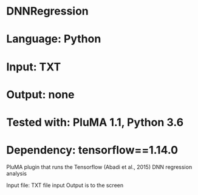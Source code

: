 # DNNRegression
# Language: Python
# Input: TXT
# Output: none
# Tested with: PluMA 1.1, Python 3.6
# Dependency: tensorflow==1.14.0

PluMA plugin that runs the Tensorflow (Abadi et al., 2015) DNN regression analysis

Input file: TXT file input
Output is to the screen
